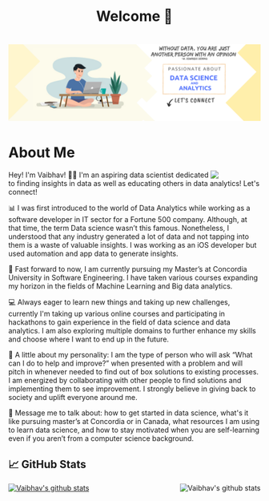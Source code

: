 <!--
**Vaibhav3M/Vaibhav3M** is a ✨ _special_ ✨ repository because its `README.md` (this file) appears on your GitHub profile.

<!--![Profile views](https://komarev.com/ghpvc/?username=vaibhav3m)
[![Commits Badge](https://badges.pufler.dev/commits/monthly/Vaibhav3m)](https://badges.pufler.dev)
[![Years Badge](https://badges.pufler.dev/years/ShantanilBagchi)](https://badges.pufler.dev)
[![Repos Badge](https://badges.pufler.dev/repos/ShantanilBagchi)](https://badges.pufler.dev)
[![Updated Badge](https://badges.pufler.dev/updated/ShantanilBagchi/ShantanilBagchi)](https://badges.pufler.dev)
[![Created Badge](https://badges.pufler.dev/created/ShantanilBagchi/ShantanilBagchi)](https://badges.pufler.dev)-->




# <h1 align="center"> Welcome 👋</h1> 

<h1 align="center">
<img src="https://github.com/Vaibhav3M/Vaibhav3M/blob/main/Linkedin%20Banner.png">
</h1>


## <h1 align="left"> About Me </h1> 

<img src="https://i.giphy.com/media/KzJkzjggfGN5Py6nkT/200.webp" width="100" align = "right">

Hey! I'm Vaibhav! 👋🏻 I'm an aspiring data scientist dedicated to finding insights in data as well as educating others in data analytics! Let's connect!

📊 I was first introduced to the world of Data Analytics while working as a software developer in IT sector for a Fortune 500 company. Although, at that time, the term Data science wasn’t this famous. Nonetheless, I understood that any industry generated a lot of data and not tapping into them is a waste of valuable insights. I was working as an iOS developer but used automation and app data to generate insights.

🔬 Fast forward to now, I am currently pursuing my Master’s at Concordia University in Software Engineering. I have taken various courses expanding my horizon in the fields of Machine Learning and Big data analytics.

💻 Always eager to learn new things and taking up new challenges, currently I'm taking up various online courses and participating in hackathons to gain experience in the field of data science and data analytics. I am also exploring multiple domains to further enhance my skills and choose where I want to end up in the future.

🙂 A little about my personality: I am the type of person who will ask “What can I do to help and improve?” when presented with a problem and will pitch in whenever needed to find out of box solutions to existing processes. I am energized by collaborating with other people to find solutions and implementing them to see improvement. I strongly believe in giving back to society and uplift everyone around me.


💬 Message me to talk about: how to get started in data science, what's it like pursuing master’s at Concordia or in Canada, what resources I am using to learn data science, and how to stay motivated when you are self-learning even if you aren’t from a computer science background.


## &#x1f4c8; GitHub Stats
<a href="https://github.com/github.com/Vaibhav3M/Vaibhav3M">
  <img align="centre" src="https://github-readme-stats.vercel.app/api?username=vaibhav3M&show_icons=true&title_color=fffffff&icon_color=000000&text_color=000000" alt="Vaibhav's github stats"/>
</a>  
  
<a href="https://github.com/Vaibhav3M/Vaibhav3M">
  <img align="right" src="https://github-readme-stats.vercel.app/api/top-langs/?username=vaibhav3m&title_color=fffffff&icon_color=000000&text_color=000000" alt="Vaibhav's github stats" />

</a>


